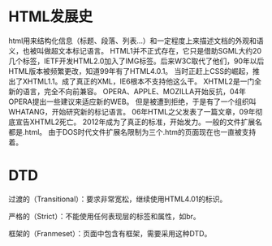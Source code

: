 # HTML发展史
html用来结构化信息（标题、段落、列表…）和一定程度上来描述文档的外观和语义，也被叫做超文本标记语言。
HTML1并不正式存在，它只是借助SGML大约20几个标签，IETF开发HTML2.0加入了IMG标签。后来W3C取代了他们，90年以后HTML版本被频繁更改，知道99年有了HTML4.0.1。
当时正赶上CSS的崛起，推出了XHTML1.1。成了真正的XML，IE6根本不支持他这么干。
XHTML2是一门全新的语言，完全不向前兼容。
OPERA、APPLE、MOZILLA开始反抗，04年OPERA提出一些建议来适应新的WEB。
但是被遭到拒绝，于是有了一个组织叫WHATANG，开始研究新的标记语言。
06年HTML之父发表了一篇文章，09年彻底宣告XHTML2死亡。
2012年成为了真正的标准，开始发力。一般的文件扩展名都是.html。
由于DOS时代文件扩展名限制为三个.htm的页面现在也一直被支持着。

# DTD
<p>过渡的（Transitional）：要求非常宽松，继续使用HTML4.01的标识。</p>
<p>严格的（Strict）：不能使用任何表现层的标签和属性，如br。</p>
<p>框架的（Franmeset）：页面中包含有框架，需要采用这种DTD。</p>
